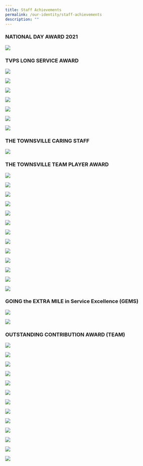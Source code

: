 ```yaml
---
title: Staff Achievements
permalink: /our-identity/staff-achievements
description: ""
---
```

### NATIONAL DAY AWARD 2021

![](/images/national.jpg)

### TVPS LONG SERVICE AWARD

![](/images/1%20(1).jpg)

![](/images/CWJ.jpg)

![](/images/WM.jpg)

![](/images/CMLJ.jpg)

![](/images/BHSL.jpg)

![](/images/HPSK.jpg)

![](/images/30%20years%20.jpg)

### THE TOWNSVILLE CARING STAFF

![](/images/3(1).jpg)

### THE TOWNSVILLE TEAM PLAYER AWARD

![](/images/VJG.jpg)

![](/images/IJG.jpg)

![](/images/MLK.jpg)

![](/images/fm.jpg)

![](/images/HBL%201.jpg)

![](/images/HBL%202.jpg)

![](/images/HBL%203.jpg)

![](/images/HBL%204.jpg)

![](/images/RP1.jpg)

![](/images/RP2.jpg)

![](/images/RP3.jpg)

![](/images/RP4.jpg)

![](/images/RP5.jpg)

### GOING the EXTRA MILE in Service Excellence (GEMS) 

![](/images/G1.jpg)

![](/images/G2.jpg)

### OUTSTANDING CONTRIBUTION AWARD (TEAM)

![](/images/ECG3.jpg)

![](/images/ECG1.jpg)

![](/images/ECG2.jpg)

![](/images/m3.jpg)

![](/images/m1.jpg)

![](/images/m2.jpg)

![](/images/MT7.jpg)

![](/images/MT1.jpg)

![](/images/MT2.jpg)

![](/images/MT3.jpg)

![](/images/MT4.jpg)

![](/images/MT5.jpg)

![](/images/MT6.jpg)

